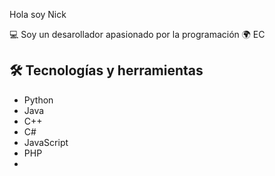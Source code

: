 Hola soy Nick

💻 Soy un desarollador apasionado por la programación
🌍 EC

## 🛠 Tecnologías y herramientas
- Python
- Java
- C++
- C#
- JavaScript
- PHP
- 



<!--
**Nick09V/Nick09V** is a ✨ _special_ ✨ repository because its `README.md` (this file) appears on your GitHub profile.

Here are some ideas to get you started:

- 🔭 I’m currently working on ...
- 🌱 I’m currently learning ...
- 👯 I’m looking to collaborate on ...
- 🤔 I’m looking for help with ...
- 💬 Ask me about ...
- 📫 How to reach me: ...
- 😄 Pronouns: ...
- ⚡ Fun fact: ...
-->
